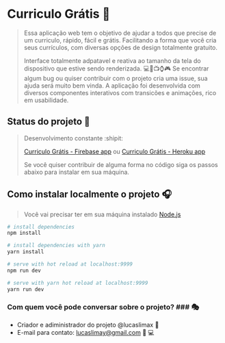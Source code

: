 # Curriculo Grátis :page_facing_up:

> Essa aplicação web tem o objetivo de ajudar a todos que precise de um curriculo, rápido, fácil e grátis.
> Facilitando a forma que você cria seus currículos, com diversas opções de design totalmente gratuito.
>
> Interface totalmente adpatavel e reativa ao tamanho da tela do dispositivo que estive sendo renderizada. :computer::iphone::tv::watch::video_game:
> Se encontrar algum bug ou quiser contribuir com o projeto cria uma issue, sua ajuda será muito bem vinda.
> A aplicação foi desenvolvida com diversos componentes interativos com transicões e animações, rico em usabilidade.

## Status do projeto :construction:
> Desenvolvimento constante :shipit:
>
> [Curriculo Grátis - Firebase app](https://curriculo-gratis.firebaseapp.com)
> ou
> [Curriculo Grátis -  Heroku app](https://curriculo-gratis.herokuapp.com)
>
> Se você quiser contribuir de alguma forma no código siga os passos abaixo para instalar em sua máquina.

## Como instalar localmente o projeto :headphones:
> Você vai precisar ter em sua máquina instalado [Node.js](https://nodejs.org)

``` bash
# install dependencies
npm install

# install dependencies with yarn
yarn install

# serve with hot reload at localhost:9999
npm run dev

# serve with yarn hot reload at localhost:9999
yarn run dev
```

### Com quem você pode conversar sobre o projeto? ### :performing_arts:

* Criador e adiministrador do projeto @lucaslimax :ghost:
* E-mail para contato: lucaslimay@gmail.com :email: :computer:
